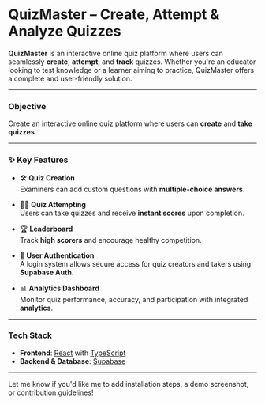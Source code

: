 

#  QuizMaster – Create, Attempt & Analyze Quizzes

**QuizMaster** is an interactive online quiz platform where users can seamlessly **create**, **attempt**, and **track** quizzes. Whether you're an educator looking to test knowledge or a learner aiming to practice, QuizMaster offers a complete and user-friendly solution.

---

###  Objective

Create an interactive online quiz platform where users can **create** and **take quizzes**.

---

### ✨ Key Features

- 🛠 **Quiz Creation**  
  Examiners can add custom questions with **multiple-choice answers**.

- 🧑‍🎓 **Quiz Attempting**  
  Users can take quizzes and receive **instant scores** upon completion.

- 🏆 **Leaderboard**  
  Track **high scorers** and encourage healthy competition.

- 🔐 **User Authentication**  
  A login system allows secure access for quiz creators and takers using **Supabase Auth**.

- 📊 **Analytics Dashboard**  
  Monitor quiz performance, accuracy, and participation with integrated **analytics**.

---

###  Tech Stack

- **Frontend**: [React](https://reactjs.org/) with [TypeScript](https://www.typescriptlang.org/)
- **Backend & Database**: [Supabase](https://supabase.io/)

---

Let me know if you'd like me to add installation steps, a demo screenshot, or contribution guidelines!

